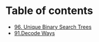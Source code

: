 # Table of contents

* [96. Unique Binary Search Trees](README.md)
* [91.Decode Ways](91.decode-ways.md)


